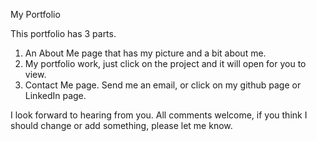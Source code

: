 My Portfolio

This portfolio has 3 parts.
1) An About Me page that has my picture and a bit about me.
2) My portfolio work, just click on the project and it will open for you to view.
3) Contact Me page. Send me an email, or click on my github page or LinkedIn page.

I look forward to hearing from you. All comments welcome, if you think I should change or add something, please let me know.


